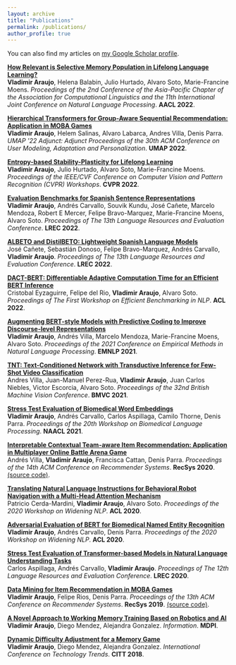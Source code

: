 ```yaml
---
layout: archive
title: "Publications"
permalink: /publications/
author_profile: true
---
```


You can also find my articles on [my Google Scholar profile](https://scholar.google.com/citations?user=p4TbBLEAAAAJ&hl=en).

<b>[How Relevant is Selective Memory Population in Lifelong Language Learning?](https://aclanthology.org/2022.aacl-short.20/)</b> <br> 
<b>Vladimir Araujo</b>, Helena Balabin, Julio Hurtado, Alvaro Soto, Marie-Francine Moens.
<i>Proceedings of the 2nd Conference of the Asia-Pacific Chapter of the Association for Computational Linguistics and the 11th International Joint Conference on Natural Language Processing</i>. <b>AACL 2022</b>.

<b>[Hierarchical Transformers for Group-Aware Sequential Recommendation: Application in MOBA Games](https://dl.acm.org/doi/abs/10.1145/3511047.3537667)</b> <br> 
<b>Vladimir Araujo</b>, Helem Salinas, Alvaro Labarca, Andres Villa, Denis Parra.
<i>UMAP '22 Adjunct: Adjunct Proceedings of the 30th ACM Conference on User Modeling, Adaptation and Personalization</i>. <b>UMAP 2022</b>.

<b>[Entropy-based Stability-Plasticity for Lifelong Learning](https://openaccess.thecvf.com/content/CVPR2022W/CLVision/html/Araujo_Entropy-Based_Stability-Plasticity_for_Lifelong_Learning_CVPRW_2022_paper.html)</b> <br> 
<b>Vladimir Araujo</b>, Julio Hurtado, Alvaro Soto, Marie-Francine Moens.
<i>Proceedings of the IEEE/CVF Conference on Computer Vision and Pattern Recognition (CVPR) Workshops</i>. <b>CVPR 2022</b>.

<b>[Evaluation Benchmarks for Spanish Sentence Representations](https://aclanthology.org/2022.lrec-1.648/)</b> <br> 
<b>Vladimir Araujo</b>, Andrés Carvallo, Souvik Kundu, José Cañete, Marcelo Mendoza, Robert E Mercer, Felipe Bravo-Marquez, Marie-Francine Moens, Alvaro Soto.
<i>Proceedings of The 13th Language Resources and Evaluation Conference</i>. <b>LREC 2022</b>.

<b>[ALBETO and DistilBETO: Lightweight Spanish Language Models](https://aclanthology.org/2022.lrec-1.457/)</b> <br> 
José Cañete, Sebastián Donoso, Felipe Bravo-Marquez, Andrés Carvallo, <b>Vladimir Araujo</b>.
<i>Proceedings of The 13th Language Resources and Evaluation Conference</i>. <b>LREC 2022</b>.

<b>[DACT-BERT: Differentiable Adaptive Computation Time for an Efficient BERT Inference](https://aclanthology.org/2022.nlppower-1.10/)</b> <br> 
Cristobal Eyzaguirre, Felipe del Rio, <b>Vladimir Araujo</b>, Alvaro Soto.
<i>Proceedings of The First Workshop on Efficient Benchmarking in NLP</i>. <b>ACL 2022</b>.

<b>[Augmenting BERT-style Models with Predictive Coding to Improve Discourse-level Representations](https://aclanthology.org/2021.emnlp-main.240/)</b> <br> 
<b>Vladimir Araujo</b>, Andrés Villa, Marcelo Mendoza, Marie-Francine Moens, Alvaro Soto.
<i>Proceedings of the 2021 Conference on Empirical Methods in Natural Language Processing</i>. <b>EMNLP 2021</b>.

<b>[TNT: Text-Conditioned Network with Transductive Inference for Few-Shot Video Classification](https://www.bmvc2021-virtualconference.com/assets/papers/1200.pdf)</b> <br> 
Andres Villa, Juan-Manuel Perez-Rua, <b>Vladimir Araujo</b>, Juan Carlos Niebles, Victor Escorcia, Alvaro Soto.
<i>Proceedings of the 32nd British Machine Vision Conference</i>. <b>BMVC 2021</b>.

<b>[Stress Test Evaluation of Biomedical Word Embeddings](https://aclanthology.org/2021.bionlp-1.13/)</b> <br> 
<b>Vladimir Araujo</b>, Andrés Carvallo, Carlos Aspillaga, Camilo Thorne, Denis Parra.
<i>Proceedings of the 20th Workshop on Biomedical Language Processing</i>. <b>NAACL 2021</b>.

<b>[Interpretable Contextual Team-aware Item Recommendation: Application in Multiplayer Online Battle Arena Game](https://doi.org/10.1145/3383313.3412211)</b> <br> 
Andrés Villa, <b>Vladimir Araujo</b>, Francisca Cattan, Denis Parra.
<i>Proceedings of the 14th ACM Conference on Recommender Systems</i>. <b>RecSys 2020</b>. <a href="https://github.com/ojedaf/IC-TIR-Lol">(source code)</a>.

<b>[Translating Natural Language Instructions for Behavioral Robot Navigation with a Multi-Head Attention Mechanism](http://www.winlp.org/wp-content/uploads/2020/final_papers/41_Paper.pdf)</b> <br> 
Patricio Cerda-Mardini, <b>Vladimir Araujo</b>, Alvaro Soto.
<i>Proceedings of the 2020 Workshop on Widening NLP</i>. <b>ACL 2020</b>.

<b>[Adversarial Evaluation of BERT for Biomedical Named Entity Recognition](http://www.winlp.org/wp-content/uploads/2020/final_papers/34_Paper.pdf)</b> <br> 
<b>Vladimir Araujo</b>, Andrés Carvallo, Denis Parra.
<i>Proceedings of the 2020 Workshop on Widening NLP</i>. <b>ACL 2020</b>.

<b>[Stress Test Evaluation of Transformer-based Models in Natural Language Understanding Tasks](https://www.aclweb.org/anthology/2020.lrec-1.232)</b> <br> 
Carlos Aspillaga, Andrés Carvallo, <b>Vladimir Araujo</b>.
<i>Proceedings of The 12th Language Resources and Evaluation Conference</i>. <b>LREC 2020</b>.

<b>[Data Mining for Item Recommendation in MOBA Games](https://doi.org/10.1145/3298689.3346986)</b> <br> 
<b>Vladimir Araujo</b>, Felipe Rios, Denis Parra.
<i>Proceedings of the 13th ACM Conference on Recommender Systems</i>. <b>RecSys 2019</b>. <a href="https://github.com/vgaraujov/RecSysLoL">(source code)</a>.

<b>[A Novel Approach to Working Memory Training Based on Robotics and AI](https://doi.org/10.3390/info10110350)</b> <br> 
<b>Vladimir Araujo</b>, Diego Mendez, Alejandra Gonzalez.
<i>Information</i>. <b>MDPI</b>.

<b>[Dynamic Difficulty Adjustment for a Memory Game](https://doi.org/10.1007/978-3-030-05532-5_46)</b> <br> 
<b>Vladimir Araujo</b>, Diego Mendez, Alejandra Gonzalez.
<i>International Conference on Technology Trends</i>. <b>CITT 2018</b>.
